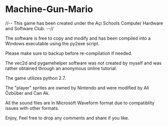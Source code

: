 # Machine-Gun-Mario

//-- This game has been created under the Açı Schools Computer Hardware and Software Club. --//

The software is free to copy and modify and has been compiled into a Windows executable using the py2exe script.

Please make sure to backup before re-compilation if needed.

The vec2d and pygamehelper software was not created by myself and was rather obtained through an anonymous online tutorial.

The game utilizes python 2.7.

The "player" sprites are owned by Nintendo and were modified by Ali Özbüber and Can Ak.

All the sound files are in Microsoft Waveform format due to compatiblity issues with other formats.

Enjoy, Feel free to drop any comments and share if you like.





